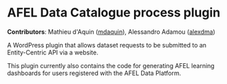 # AFEL Data Catalogue process plugin
__Contributors__: Mathieu d'Aquin ([mdaquin](https://github.com/mdaquin)), Alessandro Adamou ([alexdma](https://github.com/alexdma))

A WordPress plugin that allows dataset requests to be submitted to an Entity-Centric API via a website.

This plugin currently also contains the code for generating AFEL learning dashboards for users registered with the AFEL Data Platform.

